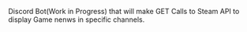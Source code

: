 Discord Bot(Work in Progress) that will make GET Calls to Steam API to display Game nenws in specific channels.
